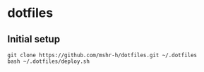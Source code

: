 # dotfiles

## Initial setup
```
git clone https://github.com/mshr-h/dotfiles.git ~/.dotfiles
bash ~/.dotfiles/deploy.sh
```

